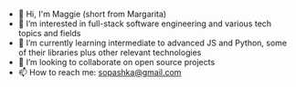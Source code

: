 - 👋 Hi, I'm Maggie (short from Margarita)
- 👀 I’m interested in full-stack software engineering and various tech topics and fields
- 🌱 I’m currently learning intermediate to advanced JS and Python, some of their libraries plus other relevant technologies
- 💞️ I’m looking to collaborate on open source projects
- 📫 How to reach me: sopashka@gmail.com

<!---
- 💞️ I’m looking to collaborate on ...
- 📫 How to reach me ...
marhiefi/marhiefi is a ✨ special ✨ repository because its `README.md` (this file) appears on your GitHub profile.
You can click the Preview link to take a look at your changes.
--->
